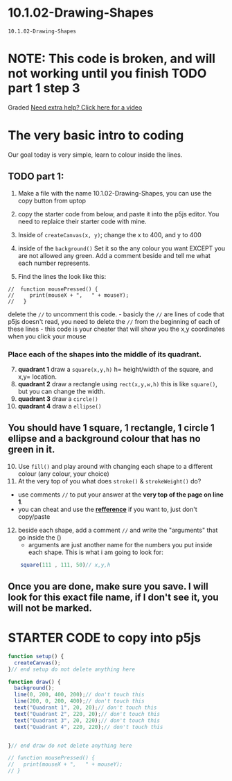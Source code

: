 # 10.1.02-Drawing-Shapes
```
10.1.02-Drawing-Shapes
```
# **NOTE: This code is broken, and will not working until you finish TODO part 1 step 3**

Graded
[Need extra help? Click here for a video](https://thecodingtrain.com/tracks/code-programming-with-p5-js/code/1-intro/3-shapes-drawing)

# **The very basic intro to coding**

Our goal today is very simple, learn to colour inside the lines.

  
  ## TODO part 1:
  1. Make a file with the name 10.1.02-Drawing-Shapes, you can use the copy button from uptop
  2. copy the starter code from below, and paste it into the p5js editor. You need to replaice their starter code with mine. 

  3. Inside of `createCanvas(x, y)`; change the x to 400, and y to 400
  4. inside of the `background()` Set it so the any colour you want EXCEPT you are not allowed any green. Add a comment beside and tell me what each number represents. 
    
      

  5. Find the lines the look like this:
 ```
//  function mousePressed() {
//     print(mouseX + ",   " + mouseY);
//   } 
``` 
  delete the `//` to uncomment this code.
        - basicly the `//` are lines of code that p5js doesn't read, you need to delete the `//` from the beginning of each of these lines
        - this code is your cheater that will show you the x,y coordinates when you click your mouse

### Place each of the shapes into the middle of its quadrant. 
  7. **quadrant 1** draw a `square(x,y,h)` h= height/width of the square, and x,y= location. 
  8. **quadrant 2** draw a rectangle using `rect(x,y,w,h)` this is like `square()`, but you can change the width.
  9. **quadrant 3** draw a `circle()`
  10. **quadrant 4** draw a `ellipse()`


## You should have 1 square, 1 rectangle, 1 circle 1 ellipse and a background colour that has no green in it.
  
  10. Use `fill()` and play around with changing each shape to a different colour (any colour, your choice)
  11. At the very top of you what does `stroke()` & `strokeWeight()` do?
  - use comments `//` to put your answer at the **very top of the page on line 1**.
  - you can cheat and use the **[refference](https://p5js.org/reference/)** if you want to, just don't copy/paste 
  12. beside each shape, add a comment `//` and write the "arguments" that go inside the ()
        - arguments are just another name for the numbers you put inside each shape.
This is what i am going to look for:
```javaScript
    square(111 , 111, 50)// x,y,h 
```


## Once you are done, make sure you save. I will look for this exact file name, if I don't see it, you will not be marked. 

# **STARTER CODE to copy into p5js**
```javaScript
function setup() {
  createCanvas();
}// end setup do not delete anything here

function draw() {
  background();
  line(0, 200, 400, 200);// don't touch this
  line(200, 0, 200, 400);// don't touch this
  text("Quadrant 1", 20, 20);// don't touch this
  text("Quadrant 2", 220, 20);// don't touch this
  text("Quadrant 3", 20, 220);// don't touch this
  text("Quadrant 4", 220, 220);// don't touch this


}// end draw do not delete anything here

// function mousePressed() {
//   print(mouseX + ",   " + mouseY);
// }
```
